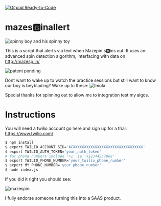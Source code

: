 [![Gitpod Ready-to-Code](https://img.shields.io/badge/Gitpod-Ready--to--Code-blue?logo=gitpod)](https://gitpod.io/#https://github.com/hortinstein/mazesbinallert) 

# mazes🅱️inallert

![spinny boy and his spinny toy](https://i.imgur.com/SSoVX9h.png)

This is a script that alerts via text when Mazepin s🅱️ins out. It uses an advanced spin detection algorithm, interfacing with data on http://mazesp.in/

![patent pending](https://i.imgur.com/EWtTCRk.png)

Dont want to wake up to watch the practice sessions but still want to know our boy is beyblading?  Wake up to these:
![Imola](https://i.imgur.com/G3FVY5d.png) 

Special thanks for spinning out to allow me to integration test my algos.

# Instructions

You will need a twilio account go here and sign up for a trial: https://www.twilio.com/

``` sh
$ npm install
$ export TWILIO_ACCOUNT_SID='ACXXXXXXXXXXXXXXXXXXXXXXXXXXXXXXXX'
$ export TWILIO_AUTH_TOKEN='your_auth_token'
# for phone numbers include '+1' ie '+12344557888'
$ export TWILIO_PHONE_NUMBER='your_twilio_phone_number'
$ export MY_PHONE_NUMBER='your_phone_number' 
$ node index.js
```

If you did it right you should see:

![mazespin](https://i.imgur.com/Y8q0UJl.png)

I fully endorse someone turning this into a SAAS product.  